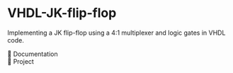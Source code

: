 # VHDL-JK-flip-flop

Implementing a JK flip-flop using a 4:1 multiplexer and logic gates in VHDL code.

📃 Documentation<br>
💾 Project
